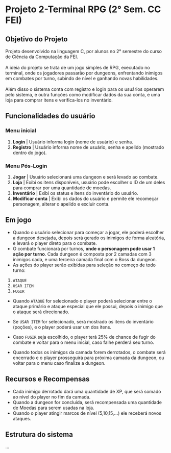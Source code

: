 # Projeto 2-Terminal RPG (2° Sem. CC FEI)

## Objetivo do Projeto
Projeto desenvolvido na linguagem C, por alunos no 2° semestre do curso de Ciência da Computação da FEI. <br> <br>
A ideia do projeto se trata de um jogo simples de RPG, executado no terminal, onde os jogadores passarão por dungeons, 
enfrentando inimigos em combates por turno, subindo de nível e ganhando novas habilidades. <br> <br>
Além disso o sistema conta com registro e login para os usuários operarem pelo sistema, e outra funções como modificar dados da sua conta, e uma loja para comprar itens e verifica-los no inventário.

## Funcionalidades do usuário

### Menu inicial

1. **Login** | Usuário informa login (nome de usuário) e senha.
2. **Registro** | Usuário informa nome de usuário, senha e apelido (mostrado dentro do jogo).

### Menu Pós-Login

1. **Jogar** | Usuário selecionará uma dungeon e será levado ao combate.
2. **Loja** | Exibi os itens disponíveis, usuário pode escolher o ID de um deles para comprar por uma quantidade de moedas.
3. **Inventário** | Exibi os status e itens do inventário do usuário.
4. **Modificar conta** | Exibi os dados do usuário e permite ele recomeçar personagem, alterar o apelido e excluir conta.

## Em jogo

- Quando o usuário selecionar para começar a jogar, ele poderá escolher a dungeon desejada, depois será gerado os inimigos de forma aleatória, e levará o player direto para o combate.
- O combate funcionará por turnos, **onde o personagem pode usar 1 ação por turno**. Cada dungeon é composta por 2 camadas com 3 inimigos cada, e uma terceira camada final com o Boss da dungeon.
- As ações do player serão exibidas para seleção no começo de todo turno:

1. `ATAQUE`
2. `USAR ITEM`
3. `FUGIR`

- Quando `ATAQUE` for selecionado o player poderá selecionar entre o ataque primário e ataque especial que ele possui, depois o inimigo que o ataque será direcionado.
- Se `USAR ITEM` for selecionado, será mostrado os itens do inventário (poções), e o player poderá usar um dos itens.
- Caso `FUGIR` seja escolhido, o player terá 25% de chance de fugir do combate e voltar para o menu inicial, caso falhe perderá seu turno.

- Quando todos os inimigos da camada forem derrotados, o combate será encerrado e o player prosseguirá para próxima camada da dungeon, ou voltar para o menu caso finalize a dungeon.

## Recursos e Recompensas

- Cada inimigo derrotado dará uma quantidade de XP, que será somado ao nível do player no fim da camada.
- Quando a dungeon for concluída, será recompensada uma quantidade de Moedas para serem usadas na loja.
- Quando o player atingir marcos de nível (5,10,15,...) ele receberá novos ataques.

## Estrutura do sistema

...

